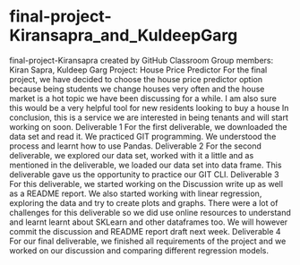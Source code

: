 # final-project-Kiransapra_and_KuldeepGarg
final-project-Kiransapra created by GitHub Classroom
Group members: Kiran Sapra, Kuldeep Garg Project: House Price Predictor 
For the final project, we have decided to choose the house price predictor option because being students we change houses very often and the house market is a hot topic we have been discussing for a while. I am also sure this would be a very helpful tool for new residents looking to buy a house 
In conclusion, this is a service we are interested in being tenants and will start working on soon. 
Deliverable 1 
For the first deliverable, we downloaded the data set and read it. We practiced GIT programming. We understood the process and learnt how to use Pandas. 
Deliverable 2 
For the second deliverable, we explored our data set, worked with it a little and as mentioned in the deliverable, we loaded our data set into data frame. This deliverable gave us the opportunity to practice our GIT CLI. 
Deliverable 3 
For this deliverable, we started working on the Discussion write up as well as a README report. We also started working with linear regression, exploring the data and try to create plots and graphs. There were a lot of challenges for this deliverable so we did use online resources to understand and learnt learnt about SKLearn and other dataframes too. We will however commit the discussion and README report draft next week. 
Deliverable 4
For our final deliverable, we finished all requirements of the project and we worked on our discussion and comparing different regression models. 
